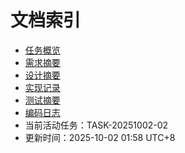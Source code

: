 # 文档索引

- [任务概览](tasks.md)
- [需求摘要](requirements.md)
- [设计摘要](design.md)
- [实现记录](implementation.md)
- [测试摘要](testing.md)
- [编码日志](coding-log.md)
- 当前活动任务：TASK-20251002-02
- 更新时间：2025-10-02 01:58 UTC+8
